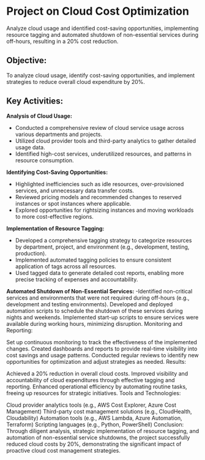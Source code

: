 # Project on Cloud Cost Optimization
Analyze cloud usage and identified cost-saving opportunities, implementing resource tagging and automated shutdown of non-essential services during off-hours, resulting in a 20% cost reduction.

## Objective:
To analyze cloud usage, identify cost-saving opportunities, and implement strategies to reduce overall cloud expenditure by 20%.

## Key Activities:

**Analysis of Cloud Usage:**

- Conducted a comprehensive review of cloud service usage across various departments and projects.
- Utilized cloud provider tools and third-party analytics to gather detailed usage data.
- Identified high-cost services, underutilized resources, and patterns in resource consumption.

**Identifying Cost-Saving Opportunities:**
- Highlighted inefficiencies such as idle resources, over-provisioned services, and unnecessary data transfer costs.
- Reviewed pricing models and recommended changes to reserved instances or spot instances where applicable.
- Explored opportunities for rightsizing instances and moving workloads to more cost-effective regions.

**Implementation of Resource Tagging:**
- Developed a comprehensive tagging strategy to categorize resources by department, project, and environment (e.g., development, testing, production).
- Implemented automated tagging policies to ensure consistent application of tags across all resources.
- Used tagged data to generate detailed cost reports, enabling more precise tracking of expenses and accountability.

**Automated Shutdown of Non-Essential Services:**
-Identified non-critical services and environments that were not required during off-hours (e.g., development and testing environments).
Developed and deployed automation scripts to schedule the shutdown of these services during nights and weekends.
Implemented start-up scripts to ensure services were available during working hours, minimizing disruption.
Monitoring and Reporting:

Set up continuous monitoring to track the effectiveness of the implemented changes.
Created dashboards and reports to provide real-time visibility into cost savings and usage patterns.
Conducted regular reviews to identify new opportunities for optimization and adjust strategies as needed.
Results:

Achieved a 20% reduction in overall cloud costs.
Improved visibility and accountability of cloud expenditures through effective tagging and reporting.
Enhanced operational efficiency by automating routine tasks, freeing up resources for strategic initiatives.
Tools and Technologies:

Cloud provider analytics tools (e.g., AWS Cost Explorer, Azure Cost Management)
Third-party cost management solutions (e.g., CloudHealth, Cloudability)
Automation tools (e.g., AWS Lambda, Azure Automation, Terraform)
Scripting languages (e.g., Python, PowerShell)
Conclusion:
Through diligent analysis, strategic implementation of resource tagging, and automation of non-essential service shutdowns, the project successfully reduced cloud costs by 20%, demonstrating the significant impact of proactive cloud cost management strategies.